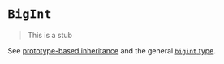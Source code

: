 # `BigInt`

> This is a stub

See [prototype-based inheritance][concept-prototype-inheritance] and the general [`bigint` type][type-bigint].

[concept-prototype-inheritance]: ../info/prototype_inheritance.md
[type-bigint]: /reference/types/big_integer.md
